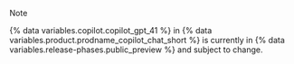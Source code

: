 > [!NOTE]
> {% data variables.copilot.copilot_gpt_41 %} in {% data variables.product.prodname_copilot_chat_short %} is currently in {% data variables.release-phases.public_preview %} and subject to change.
